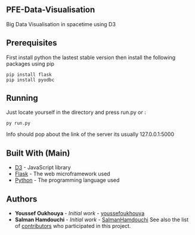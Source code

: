 ## PFE-Data-Visualisation
Big Data Visualisation in spacetime using D3
## Prerequisites
First install python the lastest stable version then install the following packages using pip
```
pip install flask
pip install pyodbc
```
## Running
Just locate yourself in the directory and press run.py or :
```
py run.py
```
Info should pop about the link of the server its usually 127.0.0.1:5000
## Built With (Main)
* [D3](https://d3js.org/) - JavaScript library
* [Flask](http://flask.palletsprojects.com/en/1.1.x/) - The web microframework used
* [Python](https://docs.python.org/3/) - The programming language used
## Authors
* **Youssef Oukhouya** - *Initial work* - [youssefoukhouya](https://github.com/youssefoukhouya)
* **Salman Hamdouchi** - *Initial work* - [SalmanHamdouchi](https://github.com/SalmanHamdouchi)
See also the list of [contributors](https://github.com/youssefoukhouya/PFE-Data-Visualisation/contributors) who participated in this project.
